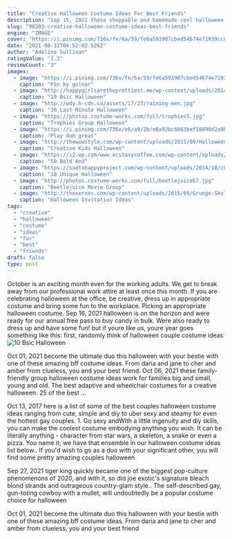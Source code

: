 ```yaml
---
title: "Creative Halloween Costume Ideas For Best Friends"
description: "Sep 15, 2021 these shoppable and homemade cool halloween costume ideas for boys will help your son stand out in a crowd of ghosts and goblins. From toddlers to 12 year olds, these are the best boy halloween"
slug: "98203-creative-halloween-costume-ideas-best-friends"
engine: "IMAGE"
cover: "https://i.pinimg.com/736x/fe/6a/59/fe6a593907cbed54674e71939cc84df6.jpg"
date: "2021-08-31T04:52:02.526Z"
author: "Adeline Sullivan"
ratingValue: "1.3"
reviewCount: "3"
images:
  - image: "https://i.pinimg.com/736x/fe/6a/59/fe6a593907cbed54674e71939cc84df6.jpg"
    caption: "Pin by golnar"
  - image: "http://happygirlsaretheprettiest.me/wp-content/uploads/2014/10/basic-bitch-halloween-costume-minni-mouse.jpg"
    caption: "10 Bsic Halloween"
  - image: "http://wdy.h-cdn.co/assets/17/27/raining-men.jpg"
    caption: "30 Last-Minute Halloween"
  - image: "https://photos.costume-works.com/full/trophies5.jpg"
    caption: "Trophies Group Halloween"
  - image: "https://i.pinimg.com/736x/e6/a9/2b/e6a92bc6863bef58490d2a9bf6ff4215--halloween-costumes-for-groups-group-costumes.jpg"
    caption: "Play doh great"
  - image: "http://thewowstyle.com/wp-content/uploads/2015/09/Halloween-Costumes-for-Kids.jpg"
    caption: "Creative Kids Halloween"
  - image: "https://i2.wp.com/www.ecstasycoffee.com/wp-content/uploads/2016/10/Sugar-Skull-Halloween-Costume.jpg"
    caption: "50 Bold And"
  - image: "https://sadtohappyproject.com/wp-content/uploads/2014/10/children-halloween-costumes25.jpg"
    caption: "10 Unique Halloween"
  - image: "http://photos.costume-works.com/full/beetlejuice67.jpg"
    caption: "Beetlejuice Movie Group"
  - image: "http://thexerxes.com/wp-content/uploads/2015/09/Grunge-Skull-on-Orange-Halloween.jpg"
    caption: "Halloween Invitation Ideas"
tags:
  - "creative"
  - "halloween"
  - "costume"
  - "ideas"
  - "for"
  - "best"
  - "friends"
draft: false
type: post
---
```


October is an exciting month even for the working adults. We get to break away from our professional work attire at least once this month. If you are celebrating halloween at the office, be creative, dress up in appropriate costume and bring some fun to the workplace. Picking an appropriate halloween costume. Sep 16, 2021 halloween is on the horizon and were ready for our annual free pass to buy candy in bulk. Were also ready to dress up and have some fun! but if youre like us, youre year goes something like this: first, randomly think of halloween couple costume ideas
![10 Bsic Halloween](http://happygirlsaretheprettiest.me/wp-content/uploads/2014/10/basic-bitch-halloween-costume-minni-mouse.jpg "10 Bsic Halloween")

Oct 01, 2021 become the ultimate duo this halloween with your bestie with one of these amazing bff costume ideas. From daria and jane to cher and amber from clueless, you and your best friend. Oct 06, 2021 these family-friendly group halloween costume ideas work for families big and small, young and old.  The best adaptive and wheelchair costumes for a creative halloween. 25 of the best ...
<!--inArticleAds-->

<!--galleryOne-->

Oct 13, 2017 here is a list of some of the best couples halloween costume ideas  ranging from cute, simple and diy to uber sexy and steamy  for even the hottest gay couples. 1. Go sexy andWith a little ingenuity and diy skills, you can make the coolest costume embodying anything you wish. It can be literally anything - character from star wars, a skeleton, a snake or even a pizza. You name it; we have that ensemble in our halloween costume ideas list below.. If you'd wish to go as a duo with your significant other, you will find some pretty amazing couples halloween
<!--inArticleAds-->

<!--galleryTwo-->

Sep 27, 2021 tiger king quickly became one of the biggest pop-culture phenomenons of 2020, and with it, so did joe exotic's signature bleach blond strands and outrageous country-glam style.. The self-described gay, gun-toting cowboy with a mullet, will undoubtedly be a popular costume choice for halloween
<!--galleryThree-->

Oct 01, 2021 become the ultimate duo this halloween with your bestie with one of these amazing bff costume ideas. From daria and jane to cher and amber from clueless, you and your best friend